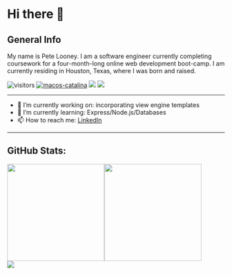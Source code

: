 <h1>Hi there 👋</h1>

<h2>General Info</h2>
<p>
My name is Pete Looney. I am a software engineer currently completing coursework for a four-month-long online web development boot-camp. I am currently residing in Houston, Texas, where I was born and raised.
</p>


![visitors](https://visitor-badge.glitch.me/badge?page_id=plooney81.plooney81)
[![macos-catalina](https://img.shields.io/badge/macos-catalina-brightgreen.svg)](https://www.apple.com/macos/catalina-preview)
![](https://img.shields.io/badge/Code-Python-informational?style=flat&logo=python&logoColor=white&color=2bbc8a)
![](https://img.shields.io/badge/Code-JavaScript-informational?style=flat&logo=javascript&logoColor=white&color=2bbc8a)
<hr>

<div>
    <ul>
        <li>🔭  I’m currently working on: incorporating view engine templates</li>
        <li>🌱 I’m currently learning: Express/Node.js/Databases</li>
        <li> 📫 How to reach me: <a href="https://www.linkedin.com/in/peter-looney-27b732166/">LinkedIn</a></li>
    </ul>
</div>

<hr>
<h2>GitHub Stats:</h2>
<div style="display: flex;">
    <img src="https://github-readme-stats.vercel.app/api/top-langs/?username=plooney81" style="height: 225px; width: auto;">
    <img src="https://github-readme-stats.vercel.app/api?username=plooney81" style="height: 225px; width: auto;">
</div>
<div>
    <img src="https://wakatime.com/share/@60ac0dc4-bafe-4e66-bbb8-497c3ceddc1c/267b8182-b862-4c97-9dfe-d888e9e6e70f.svg">
</div>
